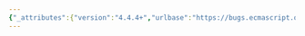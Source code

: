 ```yaml
---
{"_attributes":{"version":"4.4.4+","urlbase":"https://bugs.ecmascript.org/","maintainer":"dherman@mozilla.com"},"bug":{"bug_id":4430,"creation_ts":"2015-07-28 14:59:00 -0700","short_desc":"NativeError message property of prototype object is both implementation defined and the empty string","delta_ts":"2015-07-28 14:59:33 -0700","product":"ECMA-262 Edition 6","component":"technical issues","version":"unspecified","rep_platform":"All","op_sys":"All","bug_status":"CONFIRMED","priority":"Normal","bug_severity":"normal","everconfirmed":true,"reporter":{"uid":"alan.schmitt","name":"Alan Schmitt"},"assigned_to":{"uid":"allen","name":"Allen Wirfs-Brock"},"long_desc":[{"commentid":14586,"comment_count":0,"who":{"uid":"alan.schmitt","name":"Alan Schmitt"},"bug_when":"2015-07-28 14:59:33 -0700","thetext":"The object structure of NativeError (19.5.6, http://www.ecma-international.org/ecma-262/6.0/#sec-nativeerror-object-structure) indicates the message property of the prototype object is an implementation dependent string in the introduction of this section: “Each of these objects has the structure described below, differing only in the name used as the constructor name instead of NativeError, in the name property of the prototype object, and in the implementation-defined message property of the prototype object.”\n\nThe detailed specification, however, specifies it to be the empty string (19.5.6.3.2, http://www.ecma-international.org/ecma-262/6.0/#sec-nativeerror.prototype.message): “The initial value of the message property of the prototype for a given NativeError constructor is the empty String.”"}]}}
---
```

